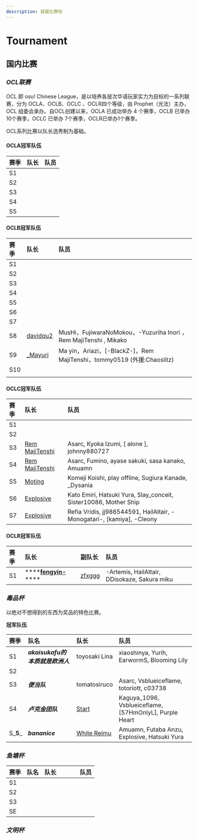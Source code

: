 ```yaml
---
description: 就是比赛啦
---
```


# Tournament

## **国内比赛**

### _**OCL联赛**_

OCL 即 osu! Chinese League，是以培养各层次华语玩家实力为目标的一系列联赛，分为 OCLA、OCLB、OCLC 、OCLR四个等级，由 Prophet（光法）主办，OCL 组委会承办。自OCL创建以来，OCLA 已成功举办 4 个赛季，OCLB 已举办 10个赛季，OCLC 已举办 7个赛季，OCLR已举办1个赛季。

OCL系列比赛以队长选秀制为基础。

#### OCLA冠军队伍

| 赛季 | 队长 | 队员 |
| :--- | :--- | :--- |
| S1 |  |  |
| S2 |  |  |
| S3 |  |  |
| S4 |  |  |
| S5 |  |  |

#### OCLB冠军队伍

| 赛季 | 队长 | 队员 |
| :--- | :--- | :--- |
| S1 |  |  |
| S2 |  |  |
| S3 |  |  |
| S4 |  |  |
| S5 |  |  |
| S6 |  |  |
| S7 |  |  |
| S8 | [davidqu2](https://osu.ppy.sh/u/6090175) | MusHi，FujiwaraNoMokou，-Yuzuriha Inori ，Rem MajiTenshi , Mikako |
| S9 | [\_Mayuri](https://osu.ppy.sh/u/1955058) | Ma yin，Ariazi，\[-BlackZ-\]，Rem MajiTenshi，tommy0519 \(外援:Chaoslitz\) |
| S10 |  |  |
|  |  |  |

#### OCLC冠军队伍

| 赛季 | 队长 | 队员 |
| :--- | :--- | :--- |
| S1 |  |  |
| S2 |  |  |
| S3 | [Rem MajiTenshi](https://osu.ppy.sh/users/5084172) | Asarc,  Kyoka Izumi,  \[ alone \], johnny880727 |
| S4 | [Rem MajiTenshi](https://osu.ppy.sh/users/5084172) | Asarc,  Fumino,  ayase sakuki,  sasa kanako,  Amuamn |
| S5 | [Moting](https://osu.ppy.sh/users/4902208) | Komeji Koishi,  play offline,  Sugiura Kanade,  \_Dysania |
| S6 | [Explosive](https://osu.ppy.sh/users/245276) | Kato Emiri,  Hatsuki Yura,  Slay\_conceit,  Sister10086,  Mother Ship |
| S7 | [Explosive](https://osu.ppy.sh/users/245276) | Refia Vridis,  jj986544591,  HailAltair,  -Monogatari-,  \[kamiya\],  -Cleony |

#### OCLR冠军队伍

| 赛季 | 队长 | 副队长 | 队员 |
| :--- | :--- | :--- | :--- |
| S1 | \*\*\*\*[**fengyin-**](https://osu.ppy.sh/users/7812692)\*\*\*\* | [zfxggg](https://osu.ppy.sh/users/10970623) | -Artemis,  HailAltair,  DDisokaze,  Sakura miku |

### _毒品杯_

以绝对不想得到的东西为奖品的特色比赛。

**冠军队伍**

| 赛季 | 队名 | 队长 | 队员 |
| :--- | :--- | :--- | :--- |
| S1 | _**akaisukafu的本质就是欧洲人**_ | toyosaki Lina | xiaoshinya,  Yurih,  EarwormS,  Blooming Lily |
| S2 |  |  |  |
| S3 | _**便当队**_ | tomatosiruco | Asarc,  Vsblueiceflame,  totoriott,  c03738 |
| S4 | _**卢克金团队**_ | [Start](https://osu.ppy.sh/users/2190156) | Kaguya\_1096,  Vsblueiceflame,  \[57HmOnlyL\],  Purple Heart |
| S_**5**_ | _**bananice**_ | [White Reimu](https://osu.ppy.sh/users/5279511) | Amuamn,  Futaba Anzu,  Explosive,  Hatsuki Yura |

### _鱼塘杯_

| 赛季 | 队名 | 队长 |  |  |  | 队员 |
| :--- | :--- | :--- | :--- | :--- | :--- | :--- |
| S1 |  |  |  |  |  |  |
| S2 |  |  |  |  |  |  |
| S3 |  |  |  |  |  |  |
| SE |  |  |  |  |  |  |

### _**文明杯**_

